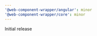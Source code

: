 ```yaml
---
'@web-component-wrapper/angular': minor
'@web-component-wrapper/core': minor
---
```


Initial release
